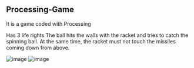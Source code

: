 ## Processing-Game ##

It is a game coded with Processing

Has 3 life rights
The ball hits the walls with the racket and tries to catch the spinning ball.
At the same time, the racket must not touch the missiles coming down from above.

![image](https://user-images.githubusercontent.com/50299378/110518474-2fbecc00-811d-11eb-9b8a-6e68c411a707.png)
![image](https://user-images.githubusercontent.com/50299378/110518492-351c1680-811d-11eb-8e99-fed2c510f452.png)

